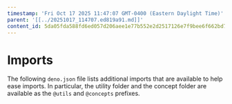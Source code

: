 ```yaml
---
timestamp: 'Fri Oct 17 2025 11:47:07 GMT-0400 (Eastern Daylight Time)'
parent: '[[../20251017_114707.ed819a91.md]]'
content_id: 5da05fda588fd6ed057d206aee1e77b552e2d2517126e7f9bee6f662bd7c0afe
---
```


# Imports

The following `deno.json` file lists additional imports that are available to help ease imports. In particular, the utility folder and the concept folder are available as the `@utils` and `@concepts` prefixes.
